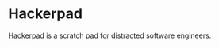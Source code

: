 # Hackerpad

[Hackerpad](https://hackerpad.info) is a scratch pad for distracted software engineers.
